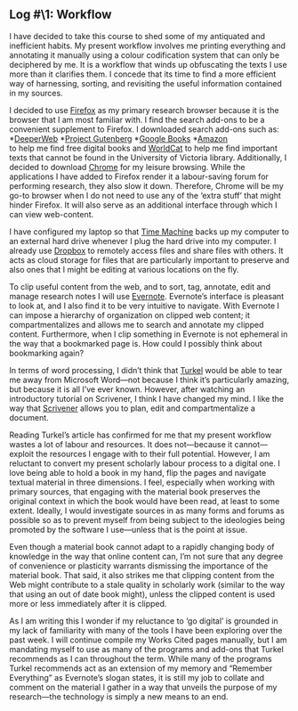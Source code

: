 ## Log \#\1: Workflow  

I have decided to take this course to shed some of my antiquated and inefficient habits. My present workflow involves me printing everything and annotating it manually using a colour codification system that can only be deciphered by me. It is a workflow that winds up obfuscating the texts I use more than it clarifies them. I concede that its time to find a more efficient way of harnessing, sorting, and revisiting the useful information contained in my sources.  
   
I decided to use [Firefox](http://goo.gl/M8UwS) as my primary research browser because it is the browser that I am most familiar with. I find the search add-ons to be a convenient supplement to Firefox. I downloaded search add-ons such as: 
*[DeeperWeb](http://goo.gl/h0NcM) 
*[Project Gutenberg](http://goo.gl/2mZ5L) 
*[Google Books](http://goo.gl/DeYMT) 
*[Amazon](http://goo.gl/RvZv5)   
to help me find free digital books and [WorldCat](http://goo.gl/rfSR7) to help me find important texts that cannot be found in the University of Victoria library. Additionally, I decided to download [Chrome](https://www.google.com/intl/en/chrome/browser/) for my leisure browsing. While the applications I have added to Firefox render it a labour-saving forum for performing research, they also slow it down. Therefore, Chrome will be my go-to browser when I do not need to use any of the ‘extra stuff’ that might hinder Firefox. It will also serve as an additional interface through which I can view web-content.  

I have configured my laptop so that [Time Machine](http://support.apple.com/kb/HT1427) backs up my computer to an external hard drive whenever I plug the hard drive into my computer. I already use [Dropbox](https://www.dropbox.com/) to remotely access files and share files with others. It acts as cloud storage for files that are particularly important to preserve and also ones that I might be editing at various locations on the fly.  

To clip useful content from the web, and to sort, tag, annotate, edit and manage research notes I will use [Evernote](http://evernote.com/). Evernote’s interface is pleasant to look at, and I also find it to be very intuitive to navigate. With Evernote I can impose a hierarchy of organization on clipped web content; it compartmentalizes and allows me to search and annotate my clipped content. Furthermore, when I clip something in Evernote is not ephemeral in the way that a bookmarked page is. How could I possibly think about bookmarking again?  

In terms of word processing, I didn’t think that [Turkel](http://williamjturkel.net/how-to/) would be able to tear me away from Microsoft Word—not because I think it’s particularly amazing, but because it is all I’ve ever known. However, after watching an introductory tutorial on Scrivener, I think I have changed my mind. I like the way that [Scrivener](http://www.literatureandlatte.com/scrivener.php) allows you to plan, edit and compartmentalize a document.  
   
Reading Turkel’s article has confirmed for me that my present workflow wastes a lot of labour and resources. It does not—because it cannot—exploit the resources I engage with to their full potential. However, I am reluctant to convert my present scholarly labour process to a digital one. I love being able to hold a book in my hand, flip the pages and navigate textual material in three dimensions. I feel, especially when working with primary sources, that engaging with the material book preserves the original context in which the book would have been read, at least to some extent. Ideally, I would investigate sources in as many forms and forums as possible so as to prevent myself from being subject to the ideologies being promoted by the software I use—unless that is the point at issue.  
 
Even though a material book cannot adapt to a rapidly changing body of knowledge in the way that online content can, I’m not sure that any degree of convenience or plasticity warrants dismissing the importance of the material book. That said, it also strikes me that clipping content from the Web might contribute to a stale quality in scholarly work (similar to the way that using an out of date book might), unless the clipped content is used more or less immediately after it is clipped.  

As I am writing this I wonder if my reluctance to ‘go digital’ is grounded in my lack of familiarity with many of the tools I have been exploring over the past week. I will continue compile my Works Cited pages manually, but I am mandating myself to use as many of the programs and add-ons that Turkel recommends as I can throughout the term. While many of the programs Turkel recommends act as an extension of my memory and “Remember Everything” as Evernote’s slogan states, it is still my job to collate and comment on the material I gather in a way that unveils the purpose of my research—the technology is simply a new means to an end.  


